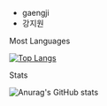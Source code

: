 - gaengji
- 강지원

Most Languages

[![Top Langs](https://github-readme-stats.vercel.app/api/top-langs/?username=gaengji)](https://github.com/anuraghazra/github-readme-stats)

Stats

![Anurag's GitHub stats](https://github-readme-stats.vercel.app/api?username=gaengji&hide=contribs,prs&show_icons=true&theme=graywhite)

<!---
gaengji/gaengji is a ✨ special ✨ repository because its `README.md` (this file) appears on your GitHub profile.
You can click the Preview link to take a look at your changes.
--->
